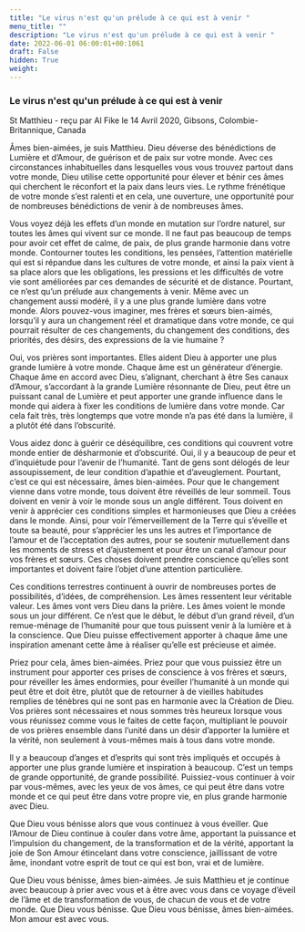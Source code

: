 ```yaml
---
title: "Le virus n'est qu'un prélude à ce qui est à venir "
menu_title: ""
description: "Le virus n'est qu'un prélude à ce qui est à venir "
date: 2022-06-01 06:00:01+00:1061
draft: False
hidden: True
weight:
---
```

### Le virus n'est qu'un prélude à ce qui est à venir 

St Matthieu - reçu par Al Fike le 14 Avril 2020, Gibsons, Colombie-Britannique, Canada

Âmes bien-aimées, je suis Matthieu. Dieu déverse des bénédictions de Lumière et d’Amour, de guérison et de paix sur votre monde. Avec ces circonstances inhabituelles dans lesquelles vous vous trouvez partout dans votre monde, Dieu utilise cette opportunité pour élever et bénir ces âmes qui cherchent le réconfort et la paix dans leurs vies. Le rythme frénétique de votre monde s’est ralenti et en cela, une ouverture, une opportunité pour de nombreuses bénédictions de venir à de nombreuses âmes.

Vous voyez déjà les effets d’un monde en mutation sur l’ordre naturel, sur toutes les âmes qui vivent sur ce monde. Il ne faut pas beaucoup de temps pour avoir cet effet de calme, de paix, de plus grande harmonie dans votre monde. Contourner toutes les conditions, les pensées, l’attention matérielle qui est si répandue dans les cultures de votre monde, et ainsi la paix vient à sa place alors que les obligations, les pressions et les difficultés de votre vie sont améliorées par ces demandes de sécurité et de distance. Pourtant, ce n’est qu’un prélude aux changements à venir. Même avec un changement aussi modéré, il y a une plus grande lumière dans votre monde. Alors pouvez-vous imaginer, mes frères et sœurs bien-aimés, lorsqu’il y aura un changement réel et dramatique dans votre monde, ce qui pourrait résulter de ces changements, du changement des conditions, des priorités, des désirs, des expressions de la vie humaine ?

Oui, vos prières sont importantes. Elles aident Dieu à apporter une plus grande lumière à votre monde. Chaque âme est un générateur d’énergie. Chaque âme en accord avec Dieu, s’alignant, cherchant à être Ses canaux d’Amour, s’accordant à la grande Lumière résonnante de Dieu, peut être un puissant canal de Lumière et peut apporter une grande influence dans le monde qui aidera à fixer les conditions de lumière dans votre monde. Car cela fait très, très longtemps que votre monde n’a pas été dans la lumière, il a plutôt été dans l’obscurité.

Vous aidez donc à guérir ce déséquilibre, ces conditions qui couvrent votre monde entier de désharmonie et d’obscurité. Oui, il y a beaucoup de peur et d’inquiétude pour l’avenir de l’humanité. Tant de gens sont délogés de leur assoupissement, de leur condition d’apathie et d’aveuglement. Pourtant, c’est ce qui est nécessaire, âmes bien-aimées. Pour que le changement vienne dans votre monde, tous doivent être réveillés de leur sommeil. Tous doivent en venir à voir le monde sous un angle différent. Tous doivent en venir à apprécier ces conditions simples et harmonieuses que Dieu a créées dans le monde. Ainsi, pour voir l’émerveillement de la Terre qui s’éveille et toute sa beauté, pour s’apprécier les uns les autres et l’importance de l’amour et de l’acceptation des autres, pour se soutenir mutuellement dans les moments de stress et d’ajustement et pour être un canal d’amour pour vos frères et sœurs. Ces choses doivent prendre conscience qu’elles sont importantes et doivent faire l’objet d’une attention particulière.

Ces conditions terrestres continuent à ouvrir de nombreuses portes de possibilités, d’idées, de compréhension. Les âmes ressentent leur véritable valeur. Les âmes vont vers Dieu dans la prière. Les âmes voient le monde sous un jour différent. Ce n’est que le début, le début d’un grand réveil, d’un remue-ménage de l’humanité pour que tous puissent venir à la lumière et à la conscience. Que Dieu puisse effectivement apporter à chaque âme une inspiration amenant cette âme à réaliser qu’elle est précieuse et aimée.

Priez pour cela, âmes bien-aimées. Priez pour que vous puissiez être un instrument pour apporter ces prises de conscience à vos frères et sœurs, pour réveiller les âmes endormies, pour éveiller l’humanité à un monde qui peut être et doit être, plutôt que de retourner à de vieilles habitudes remplies de ténèbres qui ne sont pas en harmonie avec la Création de Dieu. Vos prières sont nécessaires et nous sommes très heureux lorsque vous vous réunissez comme vous le faites de cette façon, multipliant le pouvoir de vos prières ensemble dans l’unité dans un désir d’apporter la lumière et la vérité, non seulement à vous-mêmes mais à tous dans votre monde.

Il y a beaucoup d’anges et d’esprits qui sont très impliqués et occupés à apporter une plus grande lumière et inspiration à beaucoup. C’est un temps de grande opportunité, de grande possibilité. Puissiez-vous continuer à voir par vous-mêmes, avec les yeux de vos âmes, ce qui peut être dans votre monde et ce qui peut être dans votre propre vie, en plus grande harmonie avec Dieu.

Que Dieu vous bénisse alors que vous continuez à vous éveiller. Que l’Amour de Dieu continue à couler dans votre âme, apportant la puissance et l’impulsion du changement, de la transformation et de la vérité, apportant la joie de Son Amour étincelant dans votre conscience, jaillissant de votre âme, inondant votre esprit de tout ce qui est bon, vrai et de lumière.

Que Dieu vous bénisse, âmes bien-aimées. Je suis Matthieu et je continue avec beaucoup à prier avec vous et à être avec vous dans ce voyage d’éveil de l’âme et de transformation de vous, de chacun de vous et de votre monde. Que Dieu vous bénisse. Que Dieu vous bénisse, âmes bien-aimées. Mon amour est avec vous.





